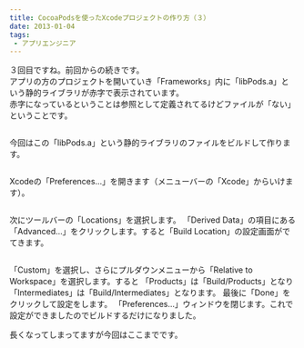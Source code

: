```yaml
---
title: CocoaPodsを使ったXcodeプロジェクトの作り方（３）
date: 2013-01-04
tags: 
 - アプリエンジニア
---
```


３回目ですね。前回からの続きです。<br>
アプリの方のプロジェクトを開いていき「Frameworks」内に「libPods.a」という静的ライブラリが赤字で表示されています。<br>
赤字になっているということは参照として定義されてるけどファイルが「ない」ということです。

<!-- more -->

<p><img src="https://farm9.staticflickr.com/8213/8340695197_94a186e587_o.png" alt="" /></p>

今回はこの「libPods.a」という静的ライブラリのファイルをビルドして作ります。

<p><img src="https://farm9.staticflickr.com/8500/8349673938_2d232b3862.jpg" alt="" /></p>

Xcodeの「Preferences...」を開きます（メニューバーの「Xcode」からいけます）。

<p><img src="https://farm9.staticflickr.com/8215/8340721573_29256da6ce.jpg" alt="" /></p>

次にツールバーの「Locations」を選択します。
「Derived Data」の項目にある「Advanced...」をクリックします。すると「Build Location」の設定画面がでてきます。

<p><img src="https://farm9.staticflickr.com/8083/8340721497_5ee51058c1.jpg" alt="" /></p>

「Custom」を選択し、さらにプルダウンメニューから「Relative to Workspace」を選択します。すると
「Products」は「Build/Products」となり「Intermediates」は「Build/Intermediates」となります。
最後に「Done」をクリックして設定をします。
「Preferences...」ウィンドウを閉じます。これで設定ができましたのでビルドするだけになりました。

長くなってしまってますが今回はここまでです。
